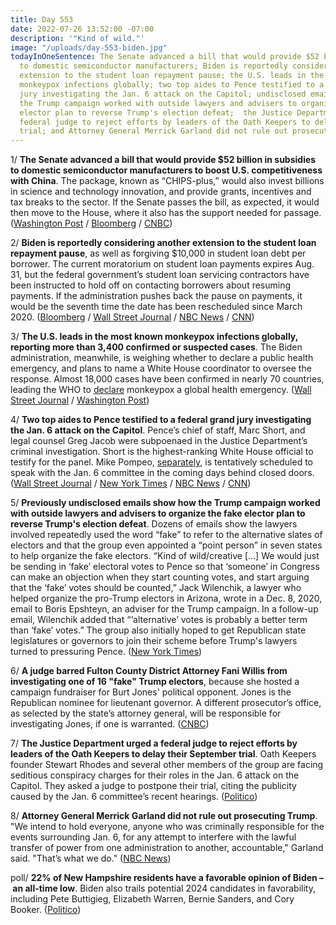 ```yaml
---
title: Day 553
date: 2022-07-26 13:52:00 -07:00
description: '"Kind of wild."'
image: "/uploads/day-553-biden.jpg"
todayInOneSentence: The Senate advanced a bill that would provide $52 billion in subsidies
  to domestic semiconductor manufacturers; Biden is reportedly considering another
  extension to the student loan repayment pause; the U.S. leads in the most known
  monkeypox infections globally; two top aides to Pence testified to a federal grand
  jury investigating the Jan. 6 attack on the Capitol; undisclosed emails show how
  the Trump campaign worked with outside lawyers and advisers to organize the fake
  elector plan to reverse Trump's election defeat;  the Justice Department urged a
  federal judge to reject efforts by leaders of the Oath Keepers to delay their September
  trial; and Attorney General Merrick Garland did not rule out prosecuting Trump.
---
```


1/ **The Senate advanced a bill that would provide $52 billion in subsidies to domestic semiconductor manufacturers to boost U.S. competitiveness with China**. The package, known as “CHIPS-plus,” would also invest billions in science and technology innovation, and provide grants, incentives and tax breaks to the sector. If the Senate passes the bill, as expected, it would then move to the House, where it also has the support needed for passage. ([Washington Post](https://www.washingtonpost.com/politics/2022/07/26/senate-semiconductor-chips-bill/) / [Bloomberg](https://www.bloomberg.com/news/articles/2022-07-26/senate-sets-up-vote-on-52-billion-for-semiconductor-industry?srnd=politics-vp&sref=MIBMEEoj) / [CNBC](https://www.cnbc.com/2022/07/26/bill-to-boost-us-chip-production-and-competition-with-china-clears-key-senate-hurdle.html))


2/ **Biden is reportedly considering another extension to the student loan repayment pause**, as well as forgiving $10,000 in student loan debt per borrower. The current moratorium on student loan payments expires Aug. 31, but the federal government’s student loan servicing contractors have been instructed to hold off on contacting borrowers about resuming payments. If the administration pushes back the pause on payments, it would be the seventh time the date has been rescheduled since March 2020. ([Bloomberg](https://www.bloomberg.com/news/articles/2022-07-26/biden-weighs-new-pause-on-student-loan-paybacks-10-000-relief?sref=MIBMEEoj) / [Wall Street Journal](https://www.wsj.com/articles/student-loan-servicers-told-to-hold-off-on-sending-billing-statements-11658791255?mod=e2twcb) / [NBC News](https://www.nbcnews.com/politics/politics-news/student-loan-servicers-told-not-contact-borrowers-payment-pause-deadli-rcna39964) / [CNN](https://www.cnn.com/2022/07/26/politics/student-loan-payment-pause-extension/))


3/ **The U.S. leads in the most known monkeypox infections globally, reporting more than 3,400 confirmed or suspected cases**. The Biden administration, meanwhile, is weighing whether to declare a public health emergency, and plans to name a White House coordinator to oversee the response. Almost 18,000 cases have been confirmed in nearly 70 countries, leading the WHO to [declare](https://whatthefuckjusthappenedtoday.com/2022/07/25/day-552/#4-world-health-organization-declared) monkeypox a global health emergency. ([Wall Street Journal](https://www.wsj.com/articles/u-s-leads-globally-in-most-known-monkeypox-cases-cdc-says-11658835623?mod=hp_listc_pos1) / [Washington Post](https://www.washingtonpost.com/health/2022/07/25/biden-administration-monkeypox-public-health-emergency/))

4/ **Two top aides to Pence testified to a federal grand jury investigating the Jan. 6 attack on the Capitol**. Pence’s chief of staff, Marc Short, and legal counsel Greg Jacob were subpoenaed in the Justice Department’s criminal investigation. Short is the highest-ranking White House official to testify for the panel. Mike Pompeo, [separately](https://abcnews.go.com/US/house-jan-committee-discussions-mike-pompeo-testimony-sources/story?id=87428590), is tentatively scheduled to speak with the Jan. 6 committee in the coming days behind closed doors. ([Wall Street Journal](https://www.wsj.com/articles/justice-department-questions-top-pence-aides-over-trump-bid-to-overturn-election-11658783628) / [New York Times](https://www.nytimes.com/2022/07/25/us/politics/marc-short-pence-jan-6.html) / [NBC News](https://www.nbcnews.com/politics/justice-department/mike-pences-former-chief-staff-appeared-jan-6-federal-grand-jury-rcna39921) / [CNN](https://www.cnn.com/2022/07/25/politics/marc-short-grand-jury/index.html))

5/ **Previously undisclosed emails show how the Trump campaign worked with outside lawyers and advisers to organize the fake elector plan to reverse Trump's election defeat**. Dozens of emails show the lawyers involved repeatedly used the word “fake” to refer to the alternative slates of electors and that the group even appointed a “point person” in seven states to help organize the fake electors. “Kind of wild/creative [...] We would just be sending in ‘fake’ electoral votes to Pence so that ‘someone’ in Congress can make an objection when they start counting votes, and start arguing that the ‘fake’ votes should be counted,” Jack Wilenchik, a lawyer who helped organize the pro-Trump electors in Arizona, wrote in a Dec. 8, 2020, email to Boris Epshteyn, an adviser for the Trump campaign. In a follow-up email, Wilenchik added that “‘alternative’ votes is probably a better term than ‘fake’ votes.” The group also initially hoped to get Republican state legislatures or governors to join their scheme before Trump's lawyers turned to pressuring Pence. ([New York Times](https://www.nytimes.com/2022/07/26/us/politics/trump-fake-electors-emails.html))

6/ **A judge barred Fulton County District Attorney Fani Willis from investigating one of 16 "fake" Trump electors**, because she hosted a campaign fundraiser for Burt Jones' political opponent. Jones is the Republican nominee for lieutenant governor. A different prosecutor’s office, as selected by the state’s attorney general, will be responsible for investigating Jones, if one is warranted. ([CNBC](https://www.cnbc.com/2022/07/25/georgia-prosecutor-fani-willis-barred-from-investigating-trump-fake-elector.html))

7/ **The Justice Department urged a federal judge to reject efforts by leaders of the Oath Keepers to delay their September trial**. Oath Keepers founder Stewart Rhodes and several other members of the group are facing seditious conspiracy charges for their roles in the Jan. 6 attack on the Capitol. They asked a judge to postpone their trial, citing the publicity caused by the Jan. 6 committee’s recent hearings. ([Politico](https://www.politico.com/news/2022/07/26/justice-department-delay-oath-keepers-trial-00047986))

8/ **Attorney General Merrick Garland did not rule out prosecuting Trump**. "We intend to hold everyone, anyone who was criminally responsible for the events surrounding Jan. 6, for any attempt to interfere with the lawful transfer of power from one administration to another, accountable," Garland said. "That’s what we do." ([NBC News](https://www.nbcnews.com/politics/2020-election/merrick-garland-not-rule-prosecuting-trump-jan-6-rcna40092))

poll/ **22% of New Hampshire residents have a favorable opinion of Biden – an all-time low**. Biden also trails potential 2024 candidates in favorability, including Pete Buttigieg, Elizabeth Warren, Bernie Sanders, and Cory Booker. ([Politico](https://www.politico.com/news/2022/07/26/new-hampshire-poll-biden-favorability-low-00047939))
